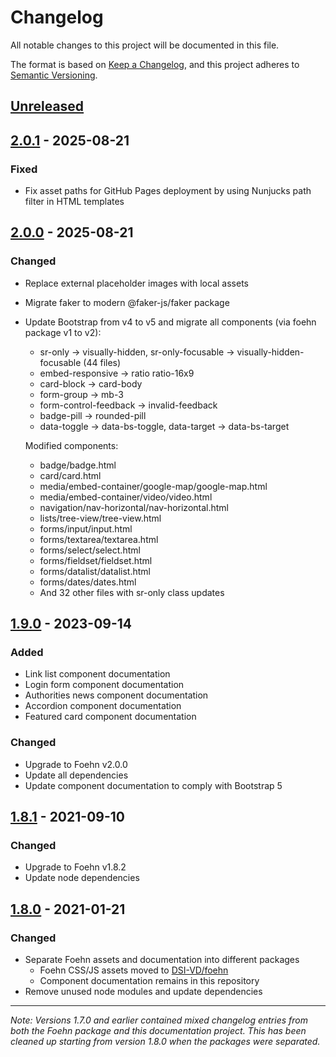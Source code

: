 # Changelog

All notable changes to this project will be documented in this file.

The format is based on [Keep a Changelog](https://keepachangelog.com/en/1.1.0/),
and this project adheres to [Semantic Versioning](https://semver.org/spec/v2.0.0.html).

## [Unreleased]

## [2.0.1] - 2025-08-21

### Fixed

- Fix asset paths for GitHub Pages deployment by using Nunjucks path filter in HTML templates

## [2.0.0] - 2025-08-21

### Changed

- Replace external placeholder images with local assets
- Migrate faker to modern @faker-js/faker package
- Update Bootstrap from v4 to v5 and migrate all components (via foehn package v1 to v2):
  - sr-only → visually-hidden, sr-only-focusable → visually-hidden-focusable (44 files)
  - embed-responsive → ratio ratio-16x9
  - card-block → card-body
  - form-group → mb-3
  - form-control-feedback → invalid-feedback
  - badge-pill → rounded-pill
  - data-toggle → data-bs-toggle, data-target → data-bs-target

  Modified components:
  - badge/badge.html
  - card/card.html
  - media/embed-container/google-map/google-map.html
  - media/embed-container/video/video.html
  - navigation/nav-horizontal/nav-horizontal.html
  - lists/tree-view/tree-view.html
  - forms/input/input.html
  - forms/textarea/textarea.html
  - forms/select/select.html
  - forms/fieldset/fieldset.html
  - forms/datalist/datalist.html
  - forms/dates/dates.html
  - And 32 other files with sr-only class updates

## [1.9.0] - 2023-09-14

### Added

- Link list component documentation
- Login form component documentation
- Authorities news component documentation
- Accordion component documentation
- Featured card component documentation

### Changed

- Upgrade to Foehn v2.0.0
- Update all dependencies
- Update component documentation to comply with Bootstrap 5

## [1.8.1] - 2021-09-10

### Changed

- Upgrade to Foehn v1.8.2
- Update node dependencies

## [1.8.0] - 2021-01-21

### Changed

- Separate Foehn assets and documentation into different packages
  - Foehn CSS/JS assets moved to [DSI-VD/foehn](https://github.com/DSI-VD/foehn)
  - Component documentation remains in this repository
- Remove unused node modules and update dependencies

---

_Note: Versions 1.7.0 and earlier contained mixed changelog entries from both the Foehn package and this documentation project. This has been cleaned up starting from version 1.8.0 when the packages were separated._

[Unreleased]: https://github.com/DSI-VD/foehn-design-system/compare/v2.0.1...HEAD
[2.0.1]: https://github.com/DSI-VD/foehn-design-system/compare/v2.0.0...v2.0.1
[2.0.0]: https://github.com/DSI-VD/foehn-design-system/compare/v1.9.0...v2.0.0
[1.9.0]: https://github.com/DSI-VD/foehn-design-system/compare/v1.8.1...v1.9.0
[1.8.1]: https://github.com/DSI-VD/foehn-design-system/compare/v1.8.0...v1.8.1
[1.8.0]: https://github.com/DSI-VD/foehn-design-system/releases/tag/v1.8.0
